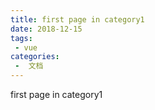 ```yaml
---
title: first page in category1
date: 2018-12-15
tags:
 - vue
categories:
 -  文档
---
```


first page in category1